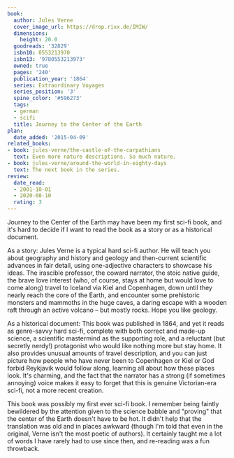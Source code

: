 ```yaml
---
book:
  author: Jules Verne
  cover_image_url: https://drop.rixx.de/IMIW/
  dimensions:
    height: 20.0
  goodreads: '32829'
  isbn10: 0553213970
  isbn13: '9780553213973'
  owned: true
  pages: '240'
  publication_year: '1864'
  series: Extraordinary Voyages
  series_position: '3'
  spine_color: '#596273'
  tags:
  - german
  - scifi
  title: Journey to the Center of the Earth
plan:
  date_added: '2015-04-09'
related_books:
- book: jules-verne/the-castle-of-the-carpathians
  text: Even more nature descriptions. So much nature.
- book: jules-verne/around-the-world-in-eighty-days
  text: The next book in the series.
review:
  date_read:
  - 2001-10-01
  - 2020-08-10
  rating: 3
---
```


Journey to the Center of the Earth may have been my first sci-fi book, and it's hard to decide if I want to read the
book as a story or as a historical document.

As a story: Jules Verne is a typical hard sci-fi author. He will teach you about geography and history and geology and
then-current scientific advances in fair detail, using one-adjective characters to showcase his ideas. The irascible
professor, the coward narrator, the stoic native guide, the brave love interest (who, of course, stays at home but would
love to come along) travel to Iceland via Kiel and Copenhagen, down until they nearly reach the core of the Earth, and
encounter some prehistoric monsters and mammoths in the huge caves, a daring escape with a wooden raft through an active
volcano – but mostly rocks. Hope you like geology.

As a historical document: This book was published in 1864, and yet it reads as genre-savvy hard sci-fi, complete with
both correct and made-up science, a scientific mastermind as the supporting role, and a reluctant (but secretly nerdy!)
protagonist who would like nothing more but stay home. It also provides unusual amounts of travel description, and you
can just picture how people who have never been to Copenhagen or Kiel or God forbid Reykjavik would follow along,
learning all about how these places look. It's charming, and the fact that the narrator has a strong (if sometimes
annoying) voice makes it easy to forget that this is genuine Victorian-era sci-fi, not a more recent creation.

This book was possibly my first ever sci-fi book. I remember being faintly bewildered by the attention given to the
science babble and "proving" that the center of the Earth doesn't have to be hot. It didn't help that the translation
was old and in places awkward (though I'm told that even in the original, Verne isn't the most poetic of
authors). It certainly taught me a lot of words I have rarely had to use since then, and re-reading was a fun throwback.
